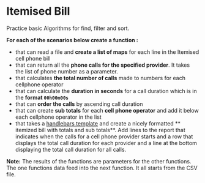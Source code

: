 # Itemised Bill

Practice basic Algorithms for find, filter and sort.

**For each of the scenarios below create a function :**

* that can read a file and **create a list of maps** for each line in the Itemised cell phone bill
* that can return all the **phone calls for the specified provider**. It takes the list of phone number as a parameter.
* that calculates **the total number of calls** made to numbers for each cellphone operator
* that can calculate the **duration in seconds** for a call duration which is in the **format `00h00m00s`**
* that can **order the calls** by ascending call duration
* that can create **sub totals** for each **cell phone operator** and add it below each cellphone operator in the list
* that takes a [handlebars template](https://www.npmjs.com/package/handlebars) and create a nicely formatted ** itemized bill with totals and sub totals**. Add lines to the report that indicates when the calls for a cell phone provider starts and a row that displays the total call duration for each provider and a line at the bottom displaying the total call duration for all calls.

**Note:**
The results of the functions are parameters for the other functions. The one functions data feed into the next function. It all starts from the CSV file.

